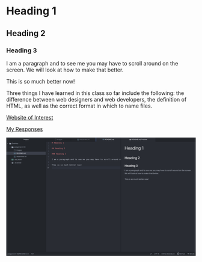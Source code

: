# Heading 1

## Heading 2

### Heading 3

I am a paragraph and to see me you may have to scroll around on the screen. We will look at how to make that better.

This is so much better now!

Three things I have learned in this class so far include the following: the difference between web designers and web developers, the definition of HTML, as well as the correct format in which to name files. 

[Website of Interest](https://www.google.com/?client=safari)

[My Responses](./responses.txt)

![Screenshot](./images/screenshot.png)
